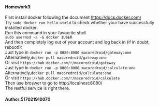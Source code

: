 #### Homework3
First install docker following the document https://docs.docker.com/ <br>
 Try `sudo docker run hello-world` to check whether your have successfully installed docker. <br>
Run this command in your favourite shell <br>
`sudo usermod -a -G docker $USER`<br>
And then completely log out of your account and log back in (if in doubt, reboot!):<br>
Just type in `docker run -p 8080:8080 macoredroid/gateway:one` <br>
Alternatively,`docker pull macoredroid/gateway:one`<br>
Or visit `https://hub.docker.com/r/macoredroid/gateway`<br>
Just type in `docker run -p 8080:8080 macoredroid/calculate:one` <br>
Alternatively,`docker pull macoredroid/calculate:one`<br>
Or visit `https://hub.docker.com/r/macoredroid/calculate`<br>
Then use broswer to go to http://localhost:8080/ <br>
The restful service is right there.
#### Author:517021910070
